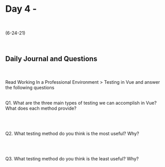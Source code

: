 # Day 4 - 
<br>
  
 (6-24-21)

<br>

## Daily Journal and Questions
<br>
<br>
Read Working In a Professional Environment > Testing in Vue and answer the following questions
<br>
<br>

Q1. What are the three main types of testing we can accomplish in Vue? What does each method provide?
<br>
 
<br>
<br>

Q2. What testing method do you think is the most useful? Why?
<br>
 
<br>
<br>

Q3. What testing method do you think is the least useful? Why?
<br>
 
